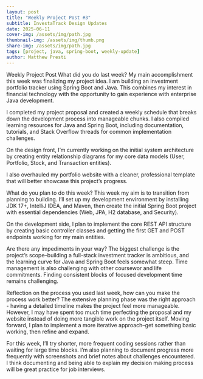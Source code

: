 ```yaml
---
layout: post
title: "Weekly Project Post #3"
subtitle: InvestaTrack Design Updates
date: 2025-06-11
cover-img: /assets/img/path.jpg
thumbnail-img: /assets/img/thumb.png
share-img: /assets/img/path.jpg
tags: [project, java, spring-boot, weekly-update]
author: Matthew Presti
---
```


Weekly Project Post
What did you do last week?
My main accomplishment this week was finalizing my project idea. I am building an investment portfolio tracker using Spring Boot and Java. This combines my interest in financial technology with the opportunity to gain experience with enterprise Java development.

I completed my project proposal and created a weekly schedule that breaks down the development process into manageable chunks. I also compiled learning resources for Java and Spring Boot, including documentation, tutorials, and Stack Overflow threads for common implementation challenges.

On the design front, I’m currently working on the initial system architecture by creating entity relationship diagrams for my core data models (User, Portfolio, Stock, and Transaction entities).

I also overhauled my portfolio website with a cleaner, professional template that will better showcase this project’s progress.

What do you plan to do this week?
This week my aim is to transition from planning to building. I’ll set up my development environment by installing JDK 17+, IntelliJ IDEA, and Maven, then create the initial Spring Boot project with essential dependencies (Web, JPA, H2 database, and Security).

On the development side, I plan to implement the core REST API structure by creating basic controller classes and getting the first GET and POST endpoints working for my main entities.

Are there any impediments in your way?
The biggest challenge is the project’s scope–building a full-stack investment tracker is ambitious, and the learning curve for Java and Spring Boot feels somewhat steep. Time management is also challenging with other coursewor and life commitments. Finding consistent blocks of focused development time remains challenging.

Reflection on the process you used last week, how can you make the process work better?
The extensive planning phase was the right approach - having a detailed timeline makes the project feel more manageable. However, I may have spent too much time perfecting the proposal and my website instead of doing more tangible work on the project itself. Moving forward, I plan to implement a more iterative approach–get something basic working, then refine and expand.

For this week, I’ll try shorter, more frequent coding sessions rather than waiting for large time blocks. I’m also planning to document progress more frequently with screenshots and brief notes about challenges encountered. I think documenting and being able to explain my decision making process will be great practice for job interviews.

